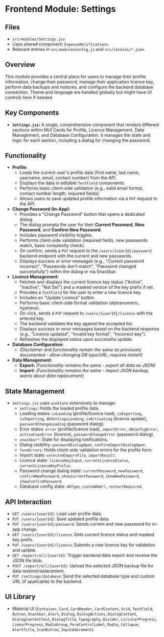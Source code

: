 # Frontend Module: Settings

## Files

*   `src/modules/Settings.jsx`
*   Uses shared component: `ExpenseNotifications`.
*   Relevant entries in `src/modulesConfig.js` and `src/locales/*.json`.

## Overview

This module provides a central place for users to manage their profile information, change their password, manage their application licence key, perform data backups and restores, and configure the backend database connection. Theme and language are handled globally but might have UI controls here if needed.

## Key Components

*   **`Settings.jsx`:** A single, comprehensive component that renders different sections within MUI Cards for Profile, Licence Management, Data Management, and Database Configuration. It manages the state and logic for each section, including a dialog for changing the password.

## Functionality

*   **Profile:**
    *   Loads the current user's profile data (first name, last name, username, email, contact number) from the API.
    *   Displays the data in editable `TextField` components.
    *   Performs basic client-side validation (e.g., valid email format, contact number length, required fields).
    *   Allows users to save updated profile information via a `PUT` request to the API.
*   **Change Password (In-App):**
    *   Provides a "Change Password" button that opens a dedicated dialog.
    *   The dialog prompts the user for their **Current Password**, **New Password**, and **Confirm New Password**.
    *   Includes password visibility toggles.
    *   Performs client-side validation (required fields, new passwords match, basic complexity check).
    *   On confirm, sends a `PUT` request to the `/users/{userId}/password` backend endpoint with the current and new passwords.
    *   Displays success or error messages (e.g., "Current password incorrect", "Passwords don't match", "Password changed successfully") within the dialog or via Snackbar.
*   **Licence Management:**
    *   Fetches and displays the current licence key status ("Active", "Inactive", "Not Set") and a masked version of the key prefix if set.
    *   Provides a `TextField` for the user to enter a new licence key.
    *   Includes an "Update Licence" button.
    *   Performs basic client-side format validation (alphanumeric, hyphens).
    *   On click, sends a `PUT` request to `/users/{userId}/licence` with the entered key.
    *   The backend validates the key against the accepted list.
    *   Displays success or error messages based on the backend response (e.g., "Licence updated", "Invalid key format", "Incorrect key").
    *   Refreshes the displayed status upon successful update.
*   **Database Configuration:**
    *   *(Disclaimer and functionality remain the same as previously documented - allow changing DB type/URL, requires restart)*
*   **Data Management:**
    *   **Export:** *(Functionality remains the same - export all data as JSON)*
    *   **Import:** *(Functionality remains the same - import JSON backup, warns about data replacement)*

## State Management

*   `Settings.jsx` uses `useState` extensively to manage:
    *   `settings`: Holds the loaded profile data.
    *   Loading states: `isLoading` (profile/licence load), `isExporting`, `isImporting`, `dbSettingsLoading`, `isActivating` (licence update), `passwordChangeLoading` (password dialog).
    *   Error states: `error` (profile/licence load), `importError`, `dbConfigError`, `activationError` (licence), `passwordChangeError` (password dialog).
    *   `snackbar*`: State for displaying notifications.
    *   Dialog visibility: `passwordDialogOpen`, `confirmImportDialogOpen`.
    *   `formErrors`: Holds client-side validation errors for the profile form.
    *   Import state: `selectedImportFile`, `importResult`.
    *   Licence state: `licenceKeyInput`, `currentLicenceStatus`, `currentLicenceKeyPrefix`.
    *   Password change dialog state: `currentPassword`, `newPassword`, `confirmNewPassword`, `showCurrentPassword`, `showNewPassword`, `showConfirmPassword`.
    *   Database config state: `dbType`, `customDbUrl`, `restartRequired`.

## API Interaction

*   `GET /users/{userId}`: Load user profile data.
*   `PUT /users/{userId}`: Save updated profile data.
*   `PUT /users/{userId}/password`: Sends current and new password for in-app change.
*   `GET /users/{userId}/licence`: Gets current licence status and masked key prefix.
*   `PUT /users/{userId}/licence`: Submits a new licence key for validation and update.
*   `GET /export/all/{userId}`: Trigger backend data export and receive the JSON file blob.
*   `POST /import/all/{userId}`: Upload the selected JSON backup file for data restore/replacement.
*   `PUT /settings/database`: Send the selected database type and custom URL (if applicable) to the backend.

## UI Library

*   Material UI (`Container`, `Card`, `CardHeader`, `CardContent`, `Grid`, `TextField`, `Button`, `Snackbar`, `Alert`, `Dialog`, `DialogActions`, `DialogContent`, `DialogContentText`, `DialogTitle`, `Typography`, `Divider`, `CircularProgress`, `LinearProgress`, `RadioGroup`, `FormControlLabel`, `Radio`, `Collapse`, `AlertTitle`, `IconButton`, `InputAdornment`).
